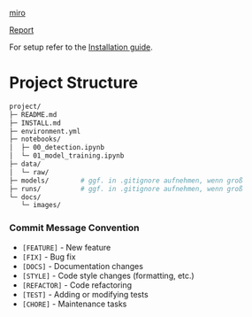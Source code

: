 
[miro](https://miro.com/welcomeonboard/SlFzT3RjNzNucjV3NFB1SjlxTmZNcVdCN0VUaG9pRWY0UEFUdXExUDFzdVpFeFJmSnpaN3NQWVNYMEI1NG0zTUwyYytlaCtVVStWcVlxMnkzUUNWbmM4U0s1UHZXTGdHUkU4UlAyWGV3ZWQwSmNIaUNJQkdpcytpZlVNQlBtcG5Bd044SHFHaVlWYWk0d3NxeHNmeG9BPT0hdjE=?share_link_id=35920731040)

[Report](https://urz365-my.sharepoint.com/:w:/g/personal/qp48reqo_uni-leipzig_de/EbHnH_fdEuZCmPb1fveyBxEBDaNVlK8tfu7Fl_nKpusG7g?e=CRbdQ3)


For setup refer to the [Installation guide](INSTALL.md).

# Project Structure

```bash
project/
├─ README.md
├─ INSTALL.md
├─ environment.yml
├─ notebooks/
│  ├─ 00_detection.ipynb
│  └─ 01_model_training.ipynb
├─ data/
│  └─ raw/
├─ models/        # ggf. in .gitignore aufnehmen, wenn groß
├─ runs/          # ggf. in .gitignore aufnehmen, wenn groß
└─ docs/
   └─ images/
```

### Commit Message Convention
- `[FEATURE]` - New feature
- `[FIX]` - Bug fix
- `[DOCS]` - Documentation changes
- `[STYLE]` - Code style changes (formatting, etc.)
- `[REFACTOR]` - Code refactoring
- `[TEST]` - Adding or modifying tests
- `[CHORE]` - Maintenance tasks

